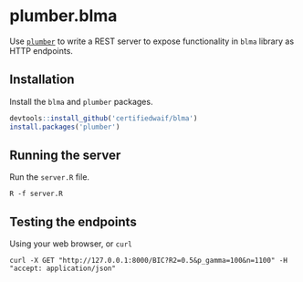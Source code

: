 # plumber.blma

Use [`plumber`](https://www.rplumber.io/) to write a REST server to expose
functionality in `blma` library as HTTP endpoints.

## Installation

Install the `blma` and `plumber` packages.

```R
devtools::install_github('certifiedwaif/blma')
install.packages('plumber')
```

## Running the server

Run the `server.R` file.

```
R -f server.R
```

## Testing the endpoints

Using your web browser, or `curl`

```
curl -X GET "http://127.0.0.1:8000/BIC?R2=0.5&p_gamma=100&n=1100" -H  "accept: application/json"
```
